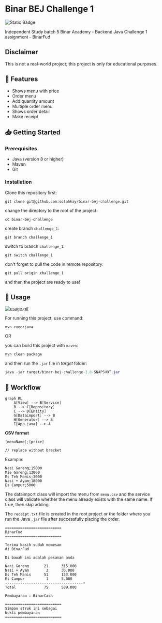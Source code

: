# Binar BEJ Challenge 1 

![Static Badge](https://img.shields.io/badge/status-uwu-brightgreen)

Independent Study batch 5 Binar Academy - Backend Java
Challenge 1 assignment - BinarFud

## Disclaimer
This is not a real-world project; this project is only for educational purposes.

## 📌 Features

- Shows menu with price
- Order menu
- Add quantity amount
- Multiple order menu
- Shows order detail
- Make receipt

## 📥 Getting Started

### Prerequisites

- Java (version 8 or higher)
- Maven
- Git

### Installation

Clone this repository first:
```git
git clone git@github.com:solahkay/binar-bej-challenge.git
```

change the directory to the root of the project:
```git
cd binar-bej-challenge
```

create branch `challenge_1`:
```git
git branch challenge_1
```

switch to branch `challenge_1`:
```git
git switch challenge_1
```

don't forget to pull the code in remote repository:
```git
git pull origin challenge_1
```

and then the project are ready to use!

## 🔧 Usage

[![usage.gif](https://i.postimg.cc/CKbYFg25/usage.gif)](https://postimg.cc/v18Czpbw)

For running this project, use command:
```maven
mvn exec:java
```

OR

you can build this project with `maven`:
```maven
mvn clean package
```

and then run the `.jar` file in *target* folder:
```java
java -jar target/binar-bej-challenge-1.0-SNAPSHOT.jar
```

## 🔗 Workflow

```mermaid
graph RL
    A[View] --> B[Service]
    B --> C[Repository]
    C --> D[Entity]
    G[Dataimport] --> B
    H[Generator] --> B
    I[App.java] --> A
```

**CSV format**
```
[menuName];[price]

// replace without bracket
```

Example:
```
Nasi Goreng;15000
Mie Goreng;13000
Es Teh Manis;3000
Nasi + Ayam;18000
Es Campur;5000
```

The dataimport class will import the menu from `menu.csv` and the service class will validate whether the menu already exists with the same name. If true, then skip adding.

The `receipt.txt` file is created in the root project or the folder where you run the Java `.jar` file after successfully placing the order.

```
==========================
BinarFud
==========================

Terima kasih sudah memesan
di BinarFud

Di bawah ini adalah pesanan anda

Nasi Goreng       21      315.000
Nasi + Ayam        2      36.000
Es Teh Manis      51      153.000
Es Campur          1      5.000
------------------------------------+
Total             75      509.000

Pembayaran : BinarCash

==========================
Simpan struk ini sebagai
bukti pembayaran
==========================
```
